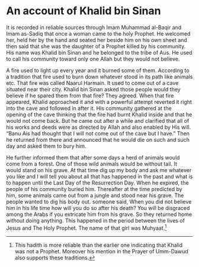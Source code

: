 An account of Khalid bin Sinan
==============================

It is recorded in reliable sources through Imam Muhammad al-Baqir and
Imam as-Sadiq that once a woman came to the holy Prophet. He welcomed
her, held her by the hand and seated her beside him on his own sheet and
then said that she was the daughter of a Prophet killed by his
community. His name was Khalid bin Sinan and he belonged to the tribe of
Aus. He used to call his community toward only one Allah but they would
not believe.

A fire used to light up every year and it burned some of them. According
to a tradition that fire used to burn down whatever stood in its path
like animals etc. That fire was called Naarul Harmain. It used to come
out of a cave situated near their city. Khalid bin Sinan asked those
people would they believe if he spared them from that fire? They agreed.
When that fire appeared, Khalid approached it and with a powerful
attempt reverted it right into the cave and followed in after it. His
community gathered at the opening of the cave thinking that the fire had
burnt Khalid inside and that he would not come back. But he came out
after a while and clarified that all of his works and deeds were as
directed by Allah and also enabled by His will. “Banu Ais had thought
that I will not come out of the cave but I have.” Then he returned from
there and announced that he would die on such and such day and asked
them to bury him.

He further informed them that after some days a herd of animals would
come from a forest. One of those wild animals would be without tail. It
would stand on his grave. At that time dig up my body and ask me
whatever you like and I will tell you about all that has happened in the
past and what is to happen until the Last Day of the Resurrection Day.
When he expired, the people of his community buried him. Thereafter at
the time predicted by him, some animals came out from a jungle and stood
near his grave. The people wanted to dig his body out. someone said,
When you did not believe him in his life time how will you do so after
his death? You will be disgraced among the Arabs if you extricate him
from his grave. So they returned home without doing anything. This
happened in the period between the lives of Jesus and The Holy Prophet.
The name of that girl was Muhyaat.[^1]

[^1]: This hadith is more reliable than the earlier one indicating that
Khalid was not a Prophet. Moreover his mention in the Prayer of
Umm-Dawud also supports these traditions.


